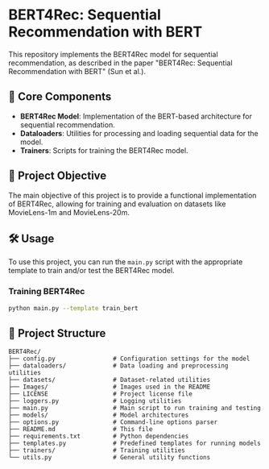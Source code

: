 # BERT4Rec: Sequential Recommendation with BERT

This repository implements the BERT4Rec model for sequential recommendation, as described in the paper "BERT4Rec: Sequential Recommendation with BERT" (Sun et al.).

## 🚀 Core Components

*   **BERT4Rec Model**: Implementation of the BERT-based architecture for sequential recommendation.
*   **Dataloaders**: Utilities for processing and loading sequential data for the model.
*   **Trainers**: Scripts for training the BERT4Rec model.

## 🎯 Project Objective

The main objective of this project is to provide a functional implementation of BERT4Rec, allowing for training and evaluation on datasets like MovieLens-1m and MovieLens-20m.

## 🛠️ Usage

To use this project, you can run the `main.py` script with the appropriate template to train and/or test the BERT4Rec model.

### Training BERT4Rec

```bash
python main.py --template train_bert
```

## 📁 Project Structure

```
BERT4Rec/
├── config.py                # Configuration settings for the model
├── dataloaders/             # Data loading and preprocessing utilities
├── datasets/                # Dataset-related utilities
├── Images/                  # Images used in the README
├── LICENSE                  # Project license file
├── loggers.py               # Logging utilities
├── main.py                  # Main script to run training and testing
├── models/                  # Model architectures
├── options.py               # Command-line options parser
├── README.md                # This file
├── requirements.txt         # Python dependencies
├── templates.py             # Predefined templates for running models
├── trainers/                # Training utilities
└── utils.py                 # General utility functions
```